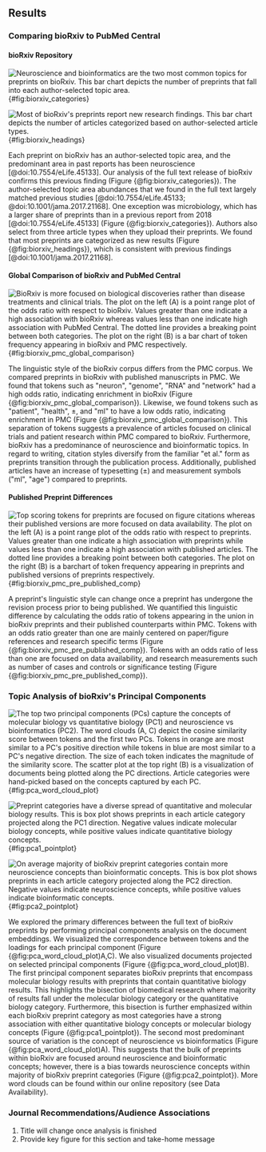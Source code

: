 ## Results

### Comparing bioRxiv to PubMed Central

#### bioRxiv Repository

![
Neuroscience and bioinformatics are the two most common topics for preprints on bioRxiv.
This bar chart depicts the number of preprints that fall into each author-selected topic area.
](https://raw.githubusercontent.com/greenelab/annorxiver/35d3ea0de3c9c78e3c524736bbaada00928c88fb/biorxiv/exploratory_data_analysis/output/figures/preprint_category.png){#fig:biorxiv_categories}

![
Most of bioRxiv's preprints report new research findings.
This bar chart depicts the number of articles categorized based on author-selected article types.
](https://raw.githubusercontent.com/greenelab/annorxiver/94874e0f1e35bd667bf3b7c3dc6416068779444f/biorxiv/exploratory_data_analysis/output/figures/preprint_headings.png){#fig:biorxiv_headings}

Each preprint on bioRxiv has an author-selected topic area, and the predominant area in past reports has been neuroscience [@doi:10.7554/eLife.45133].
Our analysis of the full text release of bioRxiv confirms this previous finding (Figure {@fig:biorxiv_categories}).
The author-selected topic area abundances that we found in the full text largely matched previous studies [@doi:10.7554/eLife.45133; @doi:10.1001/jama.2017.21168].
One exception was microbiology, which has a larger share of preprints than in a previous report from 2018 [@doi:10.7554/eLife.45133] (Figure {@fig:biorxiv_categories}).
Authors also select from three article types when they upload their preprints.
We found that most preprints are categorized as new results (Figure {@fig:biorxiv_headings}), which is consistent with previous findings [@doi:10.1001/jama.2017.21168].

#### Global Comparison of bioRxiv and PubMed Central 

![
BioRxiv is more focused on biological discoveries rather than disease treatments and clinical trials.
The plot on the left (A) is a point range plot of the odds ratio with respect to bioRxiv.
Values greater than one indicate a high association with bioRxiv whereas values less than one indicate high association with PubMed Central.
The dotted line provides a breaking point between both categories.
The plot on the right (B) is a bar chart of token frequency appearing in bioRxiv and PMC respectively.
](https://raw.githubusercontent.com/danich1/annorxiver/f5d6c2d04e2fef0d38eaee77ef6c2a0b19ef6358/biorxiv/corpora_comparison/output/figures/biorxiv_vs_pubmed_central.png){#fig:biorxiv_pmc_global_comparison}

The linguistic style of the bioRxiv corpus differs from the PMC corpus.
We compared preprints in bioRxiv with published manuscripts in PMC.
We found that tokens such as "neuron", "genome", "RNA" and "network" had a high odds ratio, indicating enrichment in bioRxiv (Figure {@fig:biorxiv_pmc_global_comparison}).
Likewise, we found tokens such as "patient", "health", $\pm$, and "ml" to have a low odds ratio, indicating enrichment in PMC (Figure {@fig:biorxiv_pmc_global_comparison}).
This separation of tokens suggests a prevalence of articles focused on clinical trials and patient research within PMC compared to bioRxiv.
Furthermore, bioRxiv has a predominance of neuroscience and bioinformatic topics.
In regard to writing, citation styles diversify from the familiar "et al." form as preprints transition through the publication process.
Additionally, published articles have an increase of typesetting ($\pm$) and measurement symbols ("ml", "age") compared to preprints. 

#### Published Preprint Differences

![
Top scoring tokens for preprints are focused on figure citations whereas their published versions are more focused on data availability.
The plot on the left (A) is a point range plot of the odds ratio with respect to preprints.
Values greater than one indicate a high association with preprints while values less than one indicate a high association with published articles.
The dotted line provides a breaking point between both categories.
The plot on the right (B) is a barchart of token frequency appearing in preprints and published versions of preprints respectively.
](https://raw.githubusercontent.com/danich1/annorxiver/f5d6c2d04e2fef0d38eaee77ef6c2a0b19ef6358/biorxiv/corpora_comparison/output/figures/preprint_published_comparison.png){#fig:biorxiv_pmc_pre_published_comp}

A preprint's linguistic style can change once a preprint has undergone the revision process prior to being published.
We quantified this linguistic difference by calculating the odds ratio of tokens appearing in the union in bioRxiv preprints and their published counterparts within PMC.
Tokens with an odds ratio greater than one are mainly centered on paper/figure references and research specific terms (Figure {@fig:biorxiv_pmc_pre_published_comp}).
Tokens with an odds ratio of less than one are focused on data availability, and research measurements such as number of cases and controls or significance testing (Figure {@fig:biorxiv_pmc_pre_published_comp}).

### Topic Analysis of bioRxiv's Principal Components

![
The top two principal components (PCs) capture the concepts of molecular biology vs quantitative biology (PC1) and neuroscience vs bioinformatics (PC2).
The word clouds (A, C) depict the cosine similarity score between tokens and the first two PCs.
Tokens in orange are most similar to a PC's positive direction while tokens in blue are most similar to a PC's negative direction.
The size of each token indicates the magnitude of the similarity score.
The scatter plot at the top right (B) is a visualization of documents being plotted along the PC directions.
Article categories were hand-picked based on the concepts captured by each PC.
](https://raw.githubusercontent.com/greenelab/annorxiver/35d3ea0de3c9c78e3c524736bbaada00928c88fb/biorxiv/pca_association_experiment/output/pca_plots/figures/pca01_v_pca02_figure.png){#fig:pca_word_cloud_plot}

![
Preprint categories have a diverse spread of quantitative and molecular biology results.
This is box plot shows preprints in each article category projected along the PC1 direction.
Negative values indicate molecular biology concepts, while positive values indicate quantitative biology concepts.
](https://raw.githubusercontent.com/danich1/annorxiver/7a922e3963d57d9d21434c13ad8df98089a2cf74/biorxiv/pca_association_experiment/output/pca_plots/figures/category_box_plot_pc1.svg){#fig:pca1_pointplot}

![
On average majority of bioRxiv preprint categories contain more neuroscience concepts than bioinformatic concepts.
This is box plot shows preprints in each article category projected along the PC2 direction.
Negative values indicate neuroscience concepts, while positive values indicate bioinformatic concepts.
](https://raw.githubusercontent.com/danich1/annorxiver/7a922e3963d57d9d21434c13ad8df98089a2cf74/biorxiv/pca_association_experiment/output/pca_plots/figures/category_box_plot_pc2.svg){#fig:pca2_pointplot}

We explored the primary differences between the full text of bioRxiv preprints by performing principal components analysis on the document embeddings.
We visualized the correspondence between tokens and the loadings for each principal component (Figure {@fig:pca_word_cloud_plot)A,C).
We also visualized documents projected on selected principal components (Figure {@fig:pca_word_cloud_plot)B).
The first principal component separates bioRxiv preprints that encompass molecular biology results with preprints that contain quantitative biology results.
This highlights the bisection of biomedical research where majority of results fall under the molecular biology category or the quantitative biology category.
Furthermore, this bisection is further emphasized within each bioRxiv preprint category as most categories have a strong association with either quantitative biology concepts or molecular biology concepts  (Figure {@fig:pca1_pointplot}).
The second most predominant source of variation is the concept of neuroscience vs bioinformatics (Figure {@fig:pca_word_cloud_plot)A).
This suggests that the bulk of preprints within bioRxiv are focused around neuroscience and bioinformatic concepts; however, there is a bias towards neuroscience concepts within majority of bioRxiv preprint categories (Figure {@fig:pca2_pointplot}). 
More word clouds can be found within our online repository (see Data Availability).

### Journal Recommendations/Audience Associations
1. Title will change once analysis is finished 
2. Provide key figure for this section and take-home message
